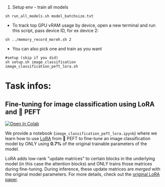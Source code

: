 1. Setup env - train all models
```
sh run_all_models.sh model_batchsize.txt
```
* To track top GPU vRAM usage by device, open a new terminal and run this script, pass device ID, for ex device 2:
```
sh ../memory_record_moreh.sh 2
```

* You can also pick one and train as you want
```
#setup (skip if you did)
sh setup.sh image_classification
image_classification_peft_lora.sh
```


# Task infos:
## Fine-tuning for image classification using LoRA and 🤗 PEFT

[![Open In Colab](https://colab.research.google.com/assets/colab-badge.svg)](https://colab.research.google.com/github/huggingface/peft/blob/main/examples/image_classification/image_classification_peft_lora.ipynb) 

We provide a notebook (`image_classification_peft_lora.ipynb`) where we learn how to use [LoRA](https://arxiv.org/abs/2106.09685) from 🤗 PEFT to fine-tune an image classification model by ONLY using **0.7%** of the original trainable parameters of the model. 

LoRA adds low-rank "update matrices" to certain blocks in the underlying model (in this case the attention blocks) and ONLY trains those matrices during fine-tuning. During inference, these update matrices are _merged_ with the original model parameters. For more details, check out the [original LoRA paper](https://arxiv.org/abs/2106.09685). 
